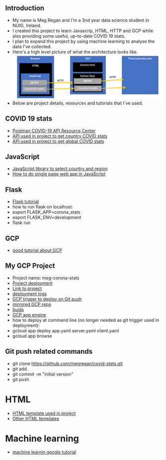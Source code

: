 ## Introduction

* My name is Meg Regan and I'm a 3nd year data science student in NUIG, Ireland. 
* I created this project to learn Javascrip, HTML, HTTP and GCP while also providing some useful, up-to-date COVID 19 stats.
* I plan to expand this project by using machine learning to analyse the data I've collected. 
* Here's a high level picture of what the architecture looks like. 
![Architecture](www/images/architecture.png)
* Below are project details, resources and tutorials that I've used. 

## COVID 19 stats 
* [Postman COVID-19 API Resource Center](https://covid-19-apis.postman.com/)  
* [API used in project to get country COVID stats](https://documenter.getpostman.com/view/8854915/SzS7R74n?version=latest)
* [API used in project to get global COVID stats](https://documenter.getpostman.com/view/11144369/Szf6Z9B3?version=latest)

## JavaScript
* [JavaScript library to select country and region](https://github.com/benkeen/country-region-selector) 
* [How to do single page web app in JavaScript](https://itnext.io/build-a-single-page-web-app-javascript-and-the-dom-90c99b08f8a9)

## Flask
* [Flask tutorial](https://www.digitalocean.com/community/tutorials/how-to-make-a-web-application-using-flask-in-python-3)
* how to run flask on localhost: 
 * export FLASK_APP=corona_stats
 * export FLASK_ENV=development
 * flask run

## GCP 
* [good tutorial about GCP](https://medium.com/@dmahugh_70618/deploying-a-flask-app-to-google-app-engine-faa883b5ffab)

## My GCP Project 
* Project name: meg-corona-stats
* [Project deployment](https://client-dot-meg-corona-stats.ew.r.appspot.com)
* [Link to project](https://console.cloud.google.com/home/dashboard?q=search&referrer=search&project=meg-corona-stats&folder=&organizationId=)
 * [deployment logs](https://console.cloud.google.com/logs/)
 * [GCP trigger to deploy on Git push](https://console.cloud.google.com/cloud-build/triggers?project=meg-corona-stats&folder&organizationId)
 * [mirrored GCP repo](https://source.cloud.google.com/meg-corona-stats/github_megregan_covid-stats)
 * [buids](https://console.cloud.google.com/cloud-build/builds?project=meg-corona-stats)
 * [GCP app engine](https://console.cloud.google.com/appengine?project=meg-corona-stats&serviceId=default)
* how to deploy at command line (no longer needed as git trigger used in deployment): 
 * gcloud app deploy app.yaml server.yaml client.yaml
 * gcloud app browse


## Git push related commands
* git clone https://github.com/megregan/covid-stats.git
* git add . 
* git commit -m "initial version" 
* git push

# HTML
* [HTML template used in project](https://www.w3schools.com/w3css/tryit.asp?filename=tryw3css_templates_webpage&stacked=h)
* [Other HTML templates](https://www.w3schools.com/w3css/w3css_templates.asp)

# Machine learning
* [machine learnin google tutorial](https://developers.google.com/machine-learning/problem-framing/cases)